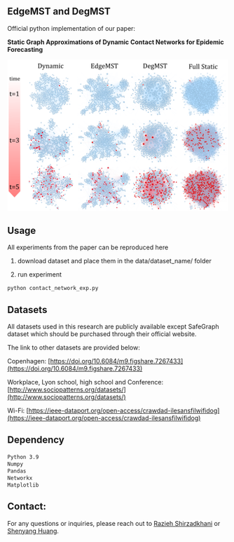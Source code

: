 ## EdgeMST and DegMST
Official python implementation of our paper: 

**Static Graph Approximations of Dynamic Contact Networks for Epidemic Forecasting**

![overview](overview.png)


## Usage
All experiments from the paper can be reproduced here

1. download dataset and place them in the data/dataset_name/ folder

2. run experiment


```
python contact_network_exp.py
```

## Datasets

All datasets used in this research are publicly available except SafeGraph dataset which should be purchased through their official website.

The link to other datasets are provided below:

Copenhagen: [https://doi.org/10.6084/m9.figshare.7267433](https://doi.org/10.6084/m9.figshare.7267433)

Workplace, Lyon school, high school and Conference: [http://www.sociopatterns.org/datasets/](http://www.sociopatterns.org/datasets/)

Wi-Fi: [https://ieee-dataport.org/open-access/crawdad-ilesansfilwifidog](https://ieee-dataport.org/open-access/crawdad-ilesansfilwifidog)



## Dependency

```
Python 3.9
Numpy
Pandas
Networkx
Matplotlib

```

## Contact:

For any questions or inquiries, please reach out to [Razieh Shirzadkhani](razieh.shirzadkhani@gmail.com) or [Shenyang Huang](shenyang.huang@mail.mcgill.ca).

